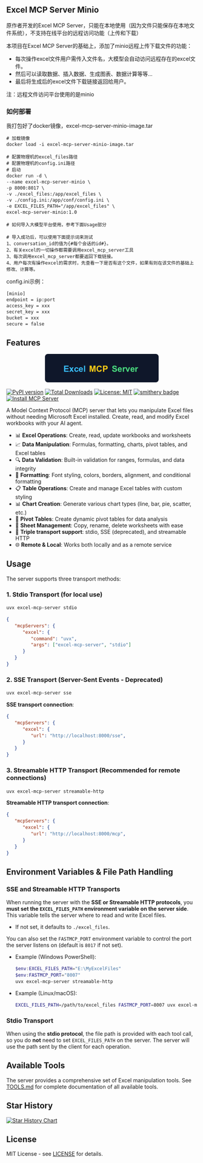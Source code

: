 ## Excel MCP Server Minio

原作者开发的Excel MCP Server，只能在本地使用（因为文件只能保存在本地文件系统），不支持在线平台的远程访问功能（上传和下载）

本项目在Excel MCP Server的基础上，添加了minio远程上传下载文件的功能：

- 每次操作excel文件用户需传入文件名，大模型会自动访问远程存在的excel文件。
- 然后可以读取数据、插入数据、生成图表、数据计算等等...
- 最后将生成后的excel文件下载链接返回给用户。

注：远程文件访问平台使用的是minio



### 如何部署

我打包好了docker镜像，excel-mcp-server-minio-image.tar

```shell
# 加载镜像
docker load -i excel-mcp-server-minio-image.tar

# 配置物理机的excel_files路径
# 配置物理机的config.ini路径
# 启动
docker run -d \
--name excel-mcp-server-minio \
-p 8000:8017 \
-v ./excel_files:/app/excel_files \
-v ./config.ini:/app/conf/config.ini \
-e EXCEL_FILES_PATH="/app/excel_files" \
excel-mcp-server-minio:1.0

# 如何导入大模型平台使用，参考下面Usage部分

# 导入成功后，可以使用下面提示词来测试
1、conversation_id的值为{#每个会话的id#}。
2、有关excel的一切操作都需要调用excel_mcp_server工具
3、每次调用excel_mcp_server都要返回下载链接。
4、用户每次有操作excel的需求时，先查看一下是否有这个文件，如果有则在该文件的基础上修改、计算等。
```



config.ini示例：

```
[minio]
endpoint = ip:port
access_key = xxx
secret_key = xxx
bucket = xxx
secure = false
```





## Features

<p align="center">
  <img src="https://raw.githubusercontent.com/haris-musa/excel-mcp-server/main/assets/logo.png" alt="Excel MCP Server Logo" width="300"/>
</p>

[![PyPI version](https://img.shields.io/pypi/v/excel-mcp-server.svg)](https://pypi.org/project/excel-mcp-server/)
[![Total Downloads](https://static.pepy.tech/badge/excel-mcp-server)](https://pepy.tech/project/excel-mcp-server)
[![License: MIT](https://img.shields.io/badge/License-MIT-yellow.svg)](https://opensource.org/licenses/MIT)
[![smithery badge](https://smithery.ai/badge/@haris-musa/excel-mcp-server)](https://smithery.ai/server/@haris-musa/excel-mcp-server)
[![Install MCP Server](https://cursor.com/deeplink/mcp-install-dark.svg)](https://cursor.com/install-mcp?name=excel-mcp-server&config=eyJjb21tYW5kIjoidXZ4IGV4Y2VsLW1jcC1zZXJ2ZXIgc3RkaW8ifQ%3D%3D)

A Model Context Protocol (MCP) server that lets you manipulate Excel files without needing Microsoft Excel installed. Create, read, and modify Excel workbooks with your AI agent.



- 📊 **Excel Operations**: Create, read, update workbooks and worksheets
- 📈 **Data Manipulation**: Formulas, formatting, charts, pivot tables, and Excel tables
- 🔍 **Data Validation**: Built-in validation for ranges, formulas, and data integrity
- 🎨 **Formatting**: Font styling, colors, borders, alignment, and conditional formatting
- 📋 **Table Operations**: Create and manage Excel tables with custom styling
- 📊 **Chart Creation**: Generate various chart types (line, bar, pie, scatter, etc.)
- 🔄 **Pivot Tables**: Create dynamic pivot tables for data analysis
- 🔧 **Sheet Management**: Copy, rename, delete worksheets with ease
- 🔌 **Triple transport support**: stdio, SSE (deprecated), and streamable HTTP
- 🌐 **Remote & Local**: Works both locally and as a remote service

## Usage

The server supports three transport methods:

### 1. Stdio Transport (for local use)

```bash
uvx excel-mcp-server stdio
```

```json
{
   "mcpServers": {
      "excel": {
         "command": "uvx",
         "args": ["excel-mcp-server", "stdio"]
      }
   }
}
```

### 2. SSE Transport (Server-Sent Events - Deprecated)

```bash
uvx excel-mcp-server sse
```

**SSE transport connection**:
```json
{
   "mcpServers": {
      "excel": {
         "url": "http://localhost:8000/sse",
      }
   }
}
```

### 3. Streamable HTTP Transport (Recommended for remote connections)

```bash
uvx excel-mcp-server streamable-http
```

**Streamable HTTP transport connection**:
```json
{
   "mcpServers": {
      "excel": {
         "url": "http://localhost:8000/mcp",
      }
   }
}
```

## Environment Variables & File Path Handling

### SSE and Streamable HTTP Transports

When running the server with the **SSE or Streamable HTTP protocols**, you **must set the `EXCEL_FILES_PATH` environment variable on the server side**. This variable tells the server where to read and write Excel files.
- If not set, it defaults to `./excel_files`.

You can also set the `FASTMCP_PORT` environment variable to control the port the server listens on (default is `8017` if not set).
- Example (Windows PowerShell):
  ```powershell
  $env:EXCEL_FILES_PATH="E:\MyExcelFiles"
  $env:FASTMCP_PORT="8007"
  uvx excel-mcp-server streamable-http
  ```
- Example (Linux/macOS):
  ```bash
  EXCEL_FILES_PATH=/path/to/excel_files FASTMCP_PORT=8007 uvx excel-mcp-server streamable-http
  ```

### Stdio Transport

When using the **stdio protocol**, the file path is provided with each tool call, so you do **not** need to set `EXCEL_FILES_PATH` on the server. The server will use the path sent by the client for each operation.

## Available Tools

The server provides a comprehensive set of Excel manipulation tools. See [TOOLS.md](TOOLS.md) for complete documentation of all available tools.

## Star History

[![Star History Chart](https://api.star-history.com/svg?repos=haris-musa/excel-mcp-server&type=Date)](https://www.star-history.com/#haris-musa/excel-mcp-server&Date)

## License

MIT License - see [LICENSE](LICENSE) for details.
